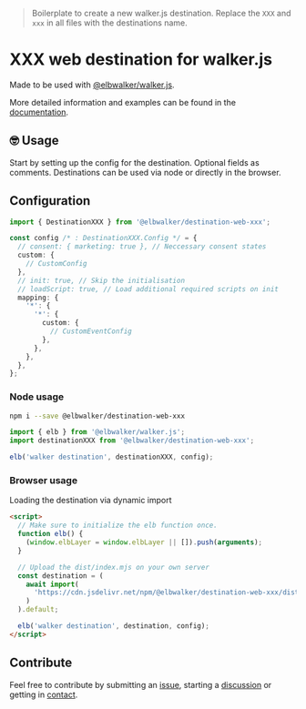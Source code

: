 > Boilerplate to create a new walker.js destination. Replace the `XXX` and `xxx` in all files with the destinations name.

# XXX web destination for walker.js

Made to be used with [@elbwalker/walker.js](https://github.com/elbwalker/walker.js).

More detailed information and examples can be found in the [documentation](https://docs.elbwalker.com/).

## 🤓 Usage

Start by setting up the config for the destination. Optional fields as comments.
Destinations can be used via node or directly in the browser.

## Configuration

```ts
import { DestinationXXX } from '@elbwalker/destination-web-xxx';

const config /* : DestinationXXX.Config */ = {
  // consent: { marketing: true }, // Neccessary consent states
  custom: {
    // CustomConfig
  },
  // init: true, // Skip the initialisation
  // loadScript: true, // Load additional required scripts on init
  mapping: {
    '*': {
      '*': {
        custom: {
          // CustomEventConfig
        },
      },
    },
  },
};
```

### Node usage

```sh
npm i --save @elbwalker/destination-web-xxx
```

```ts
import { elb } from '@elbwalker/walker.js';
import destinationXXX from '@elbwalker/destination-web-xxx';

elb('walker destination', destinationXXX, config);
```

### Browser usage

Loading the destination via dynamic import

```html
<script>
  // Make sure to initialize the elb function once.
  function elb() {
    (window.elbLayer = window.elbLayer || []).push(arguments);
  }

  // Upload the dist/index.mjs on your own server
  const destination = (
    await import(
      'https://cdn.jsdelivr.net/npm/@elbwalker/destination-web-xxx/dist/index.mjs'
    )
  ).default;

  elb('walker destination', destination, config);
</script>
```

## Contribute

Feel free to contribute by submitting an [issue](https://github.com/elbwalker/walker.js/issues), starting a [discussion](https://github.com/elbwalker/walker.js/discussions) or getting in [contact](https://calendly.com/elb-alexander/30min).

